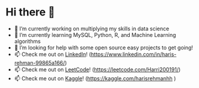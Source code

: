 # Hi there 👋

- 🔭 I’m currently working on multiplying my skills in data science
- 🌱 I’m currently learning MySQL, Python, R, and Machine Learning algorithms
- 🤔 I’m looking for help with some open source easy projects to get going!
- 📫 Check me out on [LinkedIn](https://www.linkedin.com/in/haris-rehman-99865a166/)! (https://www.linkedin.com/in/haris-rehman-99865a166/) 
- 📫 Check me out on [LeetCode](leetcode.com/Harri200191/)! (https://leetcode.com/Harri200191/) 
- 📫 Check me out on [Kaggle](kaggle.com/harisrehmanhh)! (https://kaggle.com/harisrehmanhh ) 

<!--
**Harri200191/Harri200191** is a ✨ _special_ ✨ repository because its `README.md` (this file) appears on your GitHub profile.

Here are some ideas to get you started:

- 🔭 I’m currently working on ...
- 🌱 I’m currently learning ...
- 👯 I’m looking to collaborate on ...
- 🤔 I’m looking for help with ...
- 💬 Ask me about ...
- 📫 How to reach me: ...
- 😄 Pronouns: ...
- ⚡ Fun fact: ...
-->
